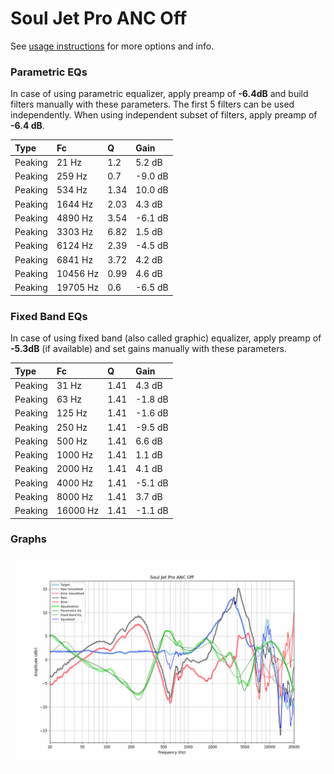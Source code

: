 # Soul Jet Pro ANC Off
See [usage instructions](https://github.com/jaakkopasanen/AutoEq#usage) for more options and info.

### Parametric EQs
In case of using parametric equalizer, apply preamp of **-6.4dB** and build filters manually
with these parameters. The first 5 filters can be used independently.
When using independent subset of filters, apply preamp of **-6.4 dB**.

| Type    | Fc       |    Q | Gain    |
|:--------|:---------|:-----|:--------|
| Peaking | 21 Hz    | 1.2  | 5.2 dB  |
| Peaking | 259 Hz   | 0.7  | -9.0 dB |
| Peaking | 534 Hz   | 1.34 | 10.0 dB |
| Peaking | 1644 Hz  | 2.03 | 4.3 dB  |
| Peaking | 4890 Hz  | 3.54 | -6.1 dB |
| Peaking | 3303 Hz  | 6.82 | 1.5 dB  |
| Peaking | 6124 Hz  | 2.39 | -4.5 dB |
| Peaking | 6841 Hz  | 3.72 | 4.2 dB  |
| Peaking | 10456 Hz | 0.99 | 4.6 dB  |
| Peaking | 19705 Hz | 0.6  | -6.5 dB |

### Fixed Band EQs
In case of using fixed band (also called graphic) equalizer, apply preamp of **-5.3dB**
(if available) and set gains manually with these parameters.

| Type    | Fc       |    Q | Gain    |
|:--------|:---------|:-----|:--------|
| Peaking | 31 Hz    | 1.41 | 4.3 dB  |
| Peaking | 63 Hz    | 1.41 | -1.8 dB |
| Peaking | 125 Hz   | 1.41 | -1.6 dB |
| Peaking | 250 Hz   | 1.41 | -9.5 dB |
| Peaking | 500 Hz   | 1.41 | 6.6 dB  |
| Peaking | 1000 Hz  | 1.41 | 1.1 dB  |
| Peaking | 2000 Hz  | 1.41 | 4.1 dB  |
| Peaking | 4000 Hz  | 1.41 | -5.1 dB |
| Peaking | 8000 Hz  | 1.41 | 3.7 dB  |
| Peaking | 16000 Hz | 1.41 | -1.1 dB |

### Graphs
![](./Soul%20Jet%20Pro%20ANC%20Off.png)